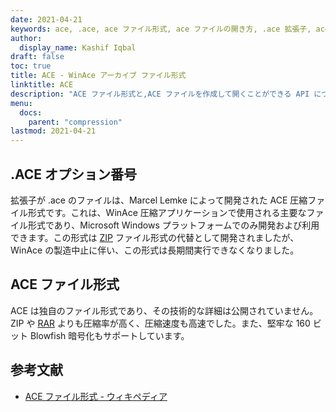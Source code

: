 ```yaml
---
date: 2021-04-21
keywords: ace, .ace, ace ファイル形式, ace ファイルの開き方, .ace 拡張子, ace 拡張子
author:
  display_name: Kashif Iqbal
draft: false
toc: true
title: ACE - WinAce アーカイブ ファイル形式
linktitle: ACE
description: "ACE ファイル形式と,ACE ファイルを作成して開くことができる API について学習します。"
menu:
  docs:
    parent: "compression"
lastmod: 2021-04-21
---
```


## .ACE オプション番号

拡張子が .ace のファイルは、Marcel Lemke によって開発された ACE 圧縮ファイル形式です。これは、WinAce 圧縮アプリケーションで使用される主要なファイル形式であり、Microsoft Windows プラットフォームでのみ開発および利用できます。この形式は [ZIP](/compression/zip/) ファイル形式の代替として開発されましたが、WinAce の製造中止に伴い、この形式は長期間実行できなくなりました。

## ACE ファイル形式

ACE は独自のファイル形式であり、その技術的な詳細は公開されていません。 ZIP や [RAR](/compression/rar/) よりも圧縮率が高く、圧縮速度も高速でした。また、堅牢な 160 ビット Blowfish 暗号化もサポートしています。

## 参考文献

- [ACE ファイル形式 - ウィキペディア](https://en.wikipedia.org/wiki/ACE_(compressed_file_format))

